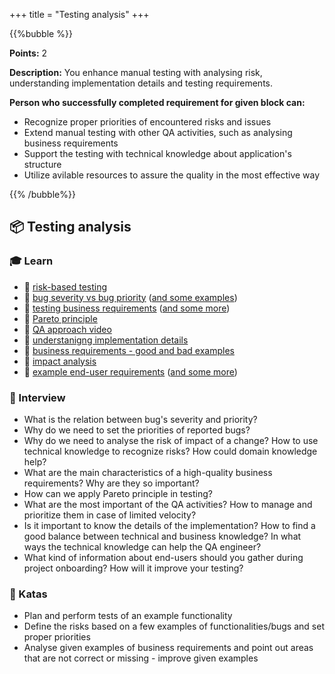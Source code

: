 +++
title = "Testing analysis"
+++

{{%bubble %}}

**Points:** 2

**Description:** You enhance manual testing with analysing risk, understanding implementation details and testing requirements.

**Person who successfully completed requirement for given block can:**

- Recognize proper priorities of encountered risks and issues
- Extend manual testing with other QA activities, such as analysing business requirements
- Support the testing with technical knowledge about application's structure
- Utilize avilable resources to assure the quality in the most effective way

{{% /bubble%}}

## **📦 Testing analysis**

### **🎓 Learn**

- 📗 [risk-based testing](https://www.stickyminds.com/article/risk-based-testing-test-only-what-matters-0)
- 📗 [bug severity vs bug priority](https://www.browserstack.com/guide/bug-severity-vs-priority) ([and some examples](http://tryqa.com/what-is-the-difference-between-severity-and-priority/))
- 📗 [testing business requirements](https://techbeacon.com/app-dev-testing/5-key-attributes-requirements-testing-know-you-code) ([and some more](https://djangostars.com/blog/testing-qa-requirements/))
- 📗 [Pareto principle](https://qarea.com/blog/understanding-pareto-principle-use-software-development)
- 📗 [QA approach video](https://www.youtube.com/watch?v=JYk6p5it6dk&feature=emb_title&ab_channel=SelleoSoftwareOutsourcing)
- 📗 [understanigng implementation details](https://sqa.stackexchange.com/questions/8110/how-much-should-a-tester-understand-and-rely-on-implementation-details)
- 📗 [business requirements - good and bad examples](https://blog.anvileight.com/posts/software-requirements-specifications-good-and-bad-examples/)
- 📙 [impact analysis](https://www.apriorit.com/qa-blog/252-impact-analysis)
- 📙 [example end-user requirements](https://help.totaralearning.com/display/TH13/End-user+system+requirements) ([and some more](https://www.ibm.com/docs/en/spectrum-protect/8.1.11?topic=center-web-browser-requirements))
### **🎤 Interview**

- What is the relation between bug's severity and priority?
- Why do we need to set the priorities of reported bugs?
- Why do we need to analyse the risk of impact of a change? How to use technical knowledge to recognize risks? How could domain knowledge help?
- What are the main characteristics of a high-quality business requirements? Why are they so important?
- How can we apply Pareto principle in testing?
- What are the most important of the QA activities? How to manage and prioritize them in case of limited velocity?
- Is it important to know the details of the implementation? How to find a good balance between technical and business knowledge? In what ways the technical knowledge can help the QA engineer?
- What kind of information about end-users should you gather during project onboarding? How will it improve your testing?

### **📝 Katas**

- Plan and perform tests of an example functionality
- Define the risks based on a few examples of functionalities/bugs and set proper priorities
- Analyse given examples of business requirements and point out areas that are not correct or missing - improve given examples
